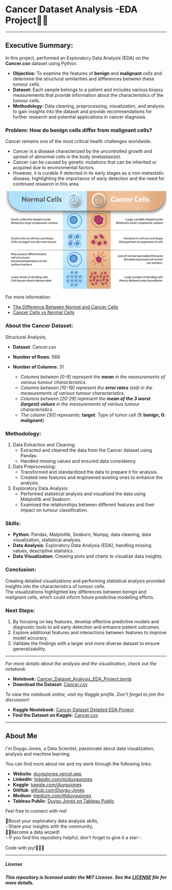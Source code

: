 
# Cancer Dataset Analysis -EDA Project🔬🔥

---

## Executive Summary:

In this project, performed an Exploratory Data Analysis (EDA) on the **Cancer.csv** dataset using Python.<br> 
- **Objective:** To examine the features of **benign** and **malignant** cells and determine the structural similarities and differences between these tumour cells.<br>
- **Dataset:** Each sample belongs to a patient and includes various biopsy measurements that provide information about the characteristics of the tumour cells.<br>
- **Methodology:** Data cleaning, preprocessing, visualization, and analysis to gain insights into the dataset and provide recommendations for further research and potential applications in cancer diagnosis.<br>



### Problem: How do benign cells differ from malignant cells?
Cancer remains one of the most critical health challenges worldwide.
- Cancer is a disease characterized by the uncontrolled growth and spread of abnormal cells in the body (metastasize).
- Cancer can be caused by genetic mutations that can be inherited or acquired due to environmental factors.
- However, it is curable if detected in its early stages as a non-metastatic disease, highlighting the importance of early detection and the need for continued research in this area.

<img src="https://github.com/Duygu-Jones/EDA_Projects/blob/main/Cancer_Dataset_Analysis_EDA_Project/img/img2.png" />

For more information:
- [The Difference Between Normal and Cancer Cells](https://drjockers.com/cancer-cells/)   
- [Cancer Cells vs Normal Cells](https://www.technologynetworks.com/cancer-research/articles/cancer-cells-vs-normal-cells-307366)



### About the Cancer Dataset: 

Structural Analysis;
- **Dataset**: Cancer.csv
- **Number of Rows**: 569
- **Number of Columns**: 31   
        
   - *Columns between [0-9] represent the **mean** in the measurements of various tumour characteristics.*
   - *Columns between [10-19] represent the **error rates** (std) in the measurements of various tumour characteristics.*
   - *Columns between [20-29] represent the **mean of the 3 worst (largest) values** in the measurements of various tumour characteristics.*
   - *The column [30] represents:* **target**: Type of tumor cell (**1: benign, 0: malignant**).




### Methodology:

1. Data Extraction and Cleaning:
   - Extracted and cleaned the data from the Cancer dataset using Pandas.
   - Handled missing values and ensured data consistency.
2. Data Preprocessing:
   - Transformed and standardized the data to prepare it for analysis.
   - Created new features and engineered existing ones to enhance the analysis.
3. Exploratory Data Analysis:
   - Performed statistical analysis and visualized the data using Matplotlib and Seaborn.
   - Examined the relationships between different features and their impact on tumour classification.




### Skills:

- **Python**: Pandas, Matplotlib, Seaborn, Numpy, data cleaning, data visualization, statistical analysis.
- **Data Analysis**: Exploratory Data Analysis (EDA), handling missing values, descriptive statistics.
- **Data Visualization**: Creating plots and charts to visualize data insights.



### Conclusion:

Creating detailed visualizations and performing statistical analysis provided insights into the characteristics of tumour cells.<br>
The visualizations highlighted key differences between benign and malignant cells, which could inform future predictive modelling efforts. 



### Next Steps:

1. By focusing on key features, develop effective predictive models and diagnostic tools to aid early detection and enhance patient outcomes.
2. Explore additional features and interactions between features to improve model accuracy.
3. Validate the findings with a larger and more diverse dataset to ensure generalizability.

---

*For more details about the analysis and the visualisation, check out the notebook.*

- **Notebook:** [Cancer_Dataset_Analysis_EDA_Project.ipynb]([path/to/your/notebook](https://github.com/Duygu-Jones/EDA_Projects/blob/main/Cancer_Dataset_Analysis_EDA_Project/Cancer_Dataset_Analysis_EDA_Project.ipynb))
- **Download the Dataset:** [Cancer.csv]([path/to/your/dataset](https://github.com/Duygu-Jones/EDA_Projects/blob/main/Cancer_Dataset_Analysis_EDA_Project/cancer.csv))


*To view the notebook online, visit my Kaggle profile. Don't forget to join the discussion!*

- **Kaggle Nootebook**: [Cancer Dataset Detailed EDA Project](https://www.kaggle.com/code/duygujones/cancer-dataset-detailed-eda-project)
- **Find the Dataset on Kaggle:** [Cancer.csv](https://www.kaggle.com/datasets/duygujones/cancer-dataset-csv)

---


## About Me

I'm Duygu Jones, a Data Scientist, passionate about data visualization, analysis and machine learning. <br>

You can find more about me and my work through the following links:

- **Website**: [duygujones.vercel.app](https://duygujones.vercel.app/)
- **LinkedIn**: [linkedin.com/in/duygujones](https://www.linkedin.com/in/duygujones/)
- **Kaggle**: [kaggle.com/duygujones](https://www.kaggle.com/duygujones)
- **GitHub**: [github.com/Duygu-Jones](https://github.com/Duygu-Jones)
- **Medium**: [medium.com/@duygujones](https://medium.com/@duygujones)
- **Tableau Public**: [Duygu Jones on Tableau Public](https://public.tableau.com/app/profile/duygu.jones/vizzes)

Feel free to connect with me!<br>


🎯Boost your exploratory data analysis skills,<br> 
💡Share your insights with the community, <br>
👩‍💻Become a data wizard! <br>
✨If you find this repository helpful, don't forget to give it a star✨.<br>

Code with joy!👩‍💻✨

---


##### License

##### This repository is licensed under the MIT License. See the [LICENSE](LICENSE) file for more details.
